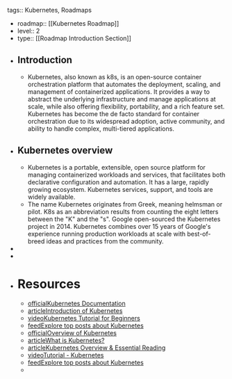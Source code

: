 tags:: Kubernetes, Roadmaps

- roadmap:: [[Kubernetes Roadmap]]
- level:: 2
- type:: [[Roadmap Introduction Section]]
- ## Introduction
	- Kubernetes, also known as k8s, is an open-source container orchestration platform 
	  that automates the deployment, scaling, and management of containerized 
	  applications. It provides a way to abstract the underlying 
	  infrastructure and manage applications at scale, while also offering 
	  flexibility, portability, and a rich feature set. Kubernetes has become 
	  the de facto standard for container orchestration due to its widespread 
	  adoption, active community, and ability to handle complex, multi-tiered 
	  applications.
- ## Kubernetes overview
	- Kubernetes is a portable, extensible, open source platform for 
	  managing containerized workloads and services, that facilitates both 
	  declarative configuration and automation. It has a large, rapidly 
	  growing ecosystem. Kubernetes services, support, and tools are widely 
	  available.
	- The name Kubernetes originates from Greek, meaning helmsman or pilot.
	  K8s as an abbreviation results from counting the eight letters between 
	  the "K" and the "s". Google open-sourced the Kubernetes project in 2014.
	  Kubernetes combines over 15 years of Google's experience running 
	  production workloads at scale with best-of-breed ideas and practices 
	  from the community.
-
-
- # Resources
	- [officialKubernetes Documentation](https://kubernetes.io/)
	- [articleIntroduction of Kubernetes](https://www.digitalocean.com/community/tutorials/an-introduction-to-kubernetes)
	- [videoKubernetes Tutorial for Beginners](https://www.youtube.com/watch?v=X48VuDVv0do)
	- [feedExplore top posts about Kubernetes](https://app.daily.dev/tags/kubernetes?ref=roadmapsh)
	- [officialOverview of Kubernetes](https://kubernetes.io/docs/concepts/overview/)
	- [articleWhat is Kubernetes?](https://www.redhat.com/en/topics/containers/what-is-kubernetes)
	- [articleKubernetes Overview & Essential Reading](https://thenewstack.io/kubernetes/)
	- [videoTutorial - Kubernetes](https://www.youtube.com/watch?v=VnvRFRk_51k&t=1sn)
	- [feedExplore top posts about Kubernetes](https://app.daily.dev/tags/kubernetes?ref=roadmapsh)
	-